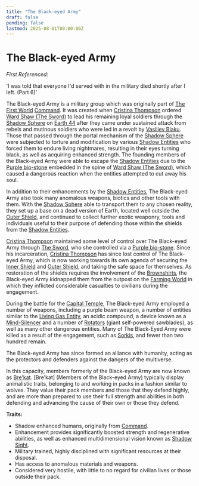 ```yaml
---
title: "The Black-eyed Army"
draft: false
pending: false
lastmod: 2025-08-01T00:00:00Z
---
```


# The Black-eyed Army

*First Referenced:*

'I was told that everyone I'd served with in the military died shortly after I left. (Part 6)'

The Black-eyed Army is a military group which was originally part of [The First World](/worlds/the-first-world) [Command](/entities/command). It was created when [Cristina Thompson](/people/cristina-thompson) ordered [Ward Shaw (The Sword)](/people/ward-shaw-the-sword) to lead his remaining loyal soldiers through the [Shadow Sphere](/entities/shadow-sphere) on [Earth 44](/worlds/earth-44) after they came under sustained attack from rebels and mutinous soldiers who were led in a revolt by [Vasiliev Blaku](/people/vasiliev-blaku). Those that passed through the portal mechanism of the [Shadow Sphere](/entities/shadow-sphere) were subjected to torture and modification by various [Shadow Entities](/entities/shadow-entities) who forced them to endure living nightmares, resulting in their eyes turning black, as well as acquiring enhanced strength. The founding members of the Black-eyed Army were able to escape the [Shadow Entities](/entities/shadow-entities) due to the [Purple bio-stone](/devices/purple-bio-stone) embedded in the spine of [Ward Shaw (The Sword)](/people/ward-shaw-the-sword), which caused a dangerous reaction when the entities attempted to cut away his soul.

In addition to their enhancements by the [Shadow Entities](/entities/shadow-entities), The Black-eyed Army also took many anomalous weapons, biotics and other tools with them. With the [Shadow Sphere](/entities/shadow-sphere) able to transport them to any chosen reality, they set up a base on a dead version of Earth, located well outside the [Outer Shield](/entities/outer-shield), and continued to collect further exotic weaponry, tools and individuals useful to their purpose of defending those within the shields from the [Shadow Entities](/entities/shadow-entities).

[Cristina Thompson](/people/cristina-thompson) maintained some level of control over The Black-eyed Army through [The Sword](/people/ward-shaw-the-sword), who she controlled via a [Purple bio-stone](/devices/purple-bio-stone). Since his incarceration, [Cristina Thompson](/people/cristina-thompson) has since lost control of The Black-eyed Army, which is now working towards its own agenda of securing the [Inner Shield](/entities/inner-shield) and [Outer Shield](/entities/outer-shield), and taking the safe space for themselves. As restoration of the shields requires the involvement of the [Brownshirts](/entities/brownshirt), the Black-eyed Army kidnapped them from the outpost on the [Farming World](/worlds/farming-world) in which they inflicted considerable casualties to civilians during the engagement.

During the battle for the [Capital Temple](/entities/capital-temple), The Black-eyed Army employed a number of weapons, including a purple beam weapon, a number of entities similar to the [Living Gas Entity](/entities/living-gas-entity), an acidic compound, a device known as a [Mind-Silencer](/devices/mind-silencer) and a number of [Rotators](/devices/rotator) (giant self-powered sawblades), as well as many other dangerous entities. Many of The Black-Eyed Army were killed as a result of the engagement, such as [Sorkis](/people/sorkis), and fewer than two hundred remain.

The Black-eyed Army has since formed an alliance with humanity, acting as the protectors and defenders against the dangers of the multiverse.

In this capacity, members formerly of the Black-eyed Army are now known as [Bre'kat](/races/brekat). [Bre'kat] (Members of the Black-eyed Army) typically display animalistic traits, belonging to and working in packs in a fashion similar to wolves. They value their pack members and those that they defend highly, and are more than prepared to use their full strength and abilities in both defending and advancing the cause of their own or those they defend.

**Traits:**
- Shadow enhanced humans, originally from [Command](/entities/command).
- Enhancement provides significantly boosted strength and regenerative abilities, as well as enhanced multidimensional vision known as [Shadow Sight](/devices/shadow-sight).
- Military trained, highly disciplined with significant resources at their disposal.
- Has access to anomalous materials and weapons.
- Considered very hostile, with little to no regard for civilian lives or those outside their pack.
